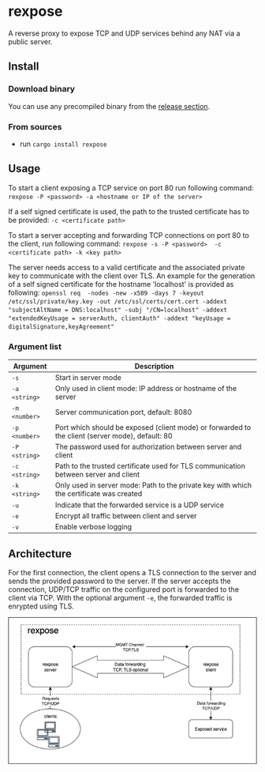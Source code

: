 # rexpose

A reverse proxy to expose TCP and UDP services behind any NAT via a public server.

## Install

### Download binary

You can use any precompiled binary from the [release section](https://github.com/k4i6/rexpose/releases).

### From sources

- run `cargo install rexpose`

## Usage

To start a client exposing a TCP service on port 80 run following command:
`rexpose -P <password> -a <hostname or IP of the server>`

If a self signed certificate is used, the path to the trusted certificate has to be provided: `-c <certificate path>`

To start a server accepting and forwarding TCP connections on port 80 to the client, run following command:
`rexpose -s -P <password>  -c <certificate path> -k <key path>`

The server needs access to a valid certificate and the associated private key to communicate with the client over TLS.
An example for the generation of a self signed certificate for the hostname 'localhost' is provided as following:
`openssl req  -nodes -new -x509 -days 7 -keyout /etc/ssl/private/key.key -out /etc/ssl/certs/cert.cert -addext "subjectAltName = DNS:localhost" -subj "/CN=localhost" -addext "extendedKeyUsage = serverAuth, clientAuth" -addext "keyUsage = digitalSignature,keyAgreement"`

### Argument list

| Argument      | Description                                                       |
| ------------- | ----------------------------------------------------------------- |
| `-s`          | Start in server mode                                              |
| `-a <string>` | Only used in client mode: IP address or hostname of the server    |
| `-m <number>` | Server communication port, default: 8080                          |
| `-p <number>` | Port which should be exposed (client mode) or forwarded to the client (server mode), default: 80|
| `-P <string>` | The password used for authorization between server and client     |
| `-c <string>` | Path to the trusted certificate used for TLS communication between server and client |
| `-k <string>` | Only used in server mode: Path to the private key with which the certificate was created |
| `-u`          | Indicate that the forwarded service is a UDP service              |
| `-e`          | Encrypt all traffic between client and server                     |
| `-v`          | Enable verbose logging                                            |



## Architecture

For the first connection, the client opens a TLS connection to the server and sends the provided password to the server.
If the server accepts the connection, UDP/TCP traffic on the configured port is forwarded to the client via TCP.
With the optional argument `-e`, the forwarded traffic is enrypted using TLS.

![alt text](docs/arch.drawio.png)